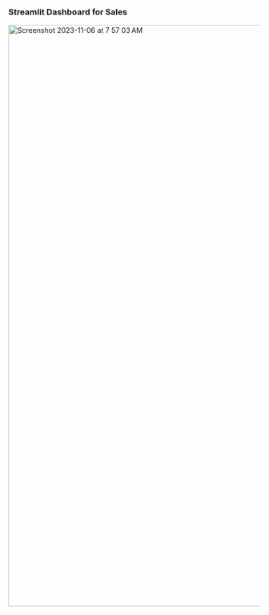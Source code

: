 ### Streamlit Dashboard for Sales 

<img width="1162" alt="Screenshot 2023-11-06 at 7 57 03 AM" src="https://github.com/aussiekom/Data-Science-Projects/assets/102028836/a01e7086-f285-4db4-a514-3e2924f8d29a">
